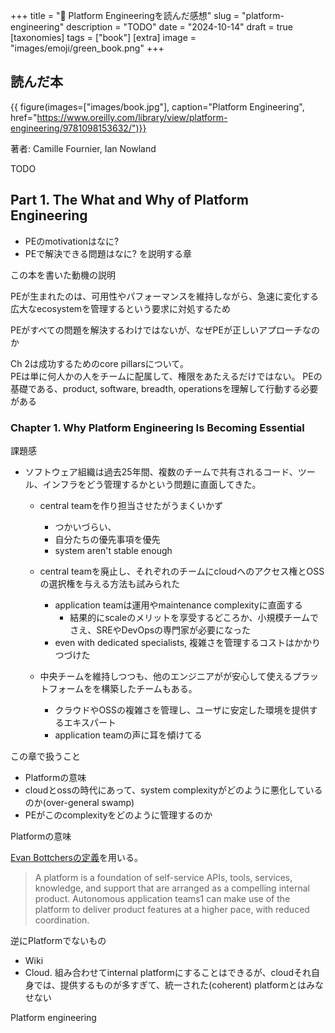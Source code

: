 +++
title = "📗 Platform Engineeringを読んだ感想"
slug = "platform-engineering"
description = "TODO"
date = "2024-10-14"
draft = true
[taxonomies]
tags = ["book"]
[extra]
image = "images/emoji/green_book.png"
+++

## 読んだ本

{{ figure(images=["images/book.jpg"], caption="Platform Engineering", href="https://www.oreilly.com/library/view/platform-engineering/9781098153632/")}}

著者: Camille Fournier, Ian Nowland

TODO

## Part 1. The What and Why of Platform Engineering

* PEのmotivationはなに?
* PEで解決できる問題はなに?
を説明する章

この本を書いた動機の説明

PEが生まれたのは、可用性やパフォーマンスを維持しながら、急速に変化する広大なecosystemを管理するという要求に対処するため

PEがすべての問題を解決するわけではないが、なぜPEが正しいアプローチなのか

Ch 2は成功するためのcore pillarsについて。  
PEは単に何人かの人をチームに配属して、権限をあたえるだけではない。
PEの基礎である、product, software, breadth, operationsを理解して行動する必要がある


### Chapter 1. Why Platform Engineering Is Becoming Essential

課題感
* ソフトウェア組織は過去25年間、複数のチームで共有されるコード、ツール、インフラをどう管理するかという問題に直面してきた。
  * central teamを作り担当させたがうまくいかず
    * つかいづらい、
    * 自分たちの優先事項を優先
    * system aren't stable enough

  * central teamを廃止し、それぞれのチームにcloudへのアクセス権とOSSの選択権を与える方法も試みられた
    * application teamは運用やmaintenance complexityに直面する
      * 結果的にscaleのメリットを享受するどころか、小規模チームでさえ、SREやDevOpsの専門家が必要になった
    * even with dedicated specialists, 複雑さを管理するコストはかかりつづけた

  * 中央チームを維持しつつも、他のエンジニアがが安心して使えるプラットフォームをを構築したチームもある。
    * クラウドやOSSの複雑さを管理し、ユーザに安定した環境を提供するエキスパート
    * application teamの声に耳を傾けてる

この章で扱うこと
  * Platformの意味
  * cloudとossの時代にあって、system complexityがどのように悪化しているのか(over-general swamp)
  * PEがこのcomplexityをどのように管理するのか


Platformの意味

[Evan Bottchersの定義](https://martinfowler.com/articles/talk-about-platforms.html)を用いる。  

> A platform is a foundation of self-service APIs, tools, services, knowledge, and support that are arranged as a compelling internal product. Autonomous application teams1 can make use of the platform to deliver product features at a higher pace, with reduced coordination.

逆にPlatformでないもの
  * Wiki
  * Cloud. 組み合わせてinternal platformにすることはできるが、cloudそれ自身では、提供するものが多すぎて、統一された(coherent) platformとはみなせない


Platform engineering
